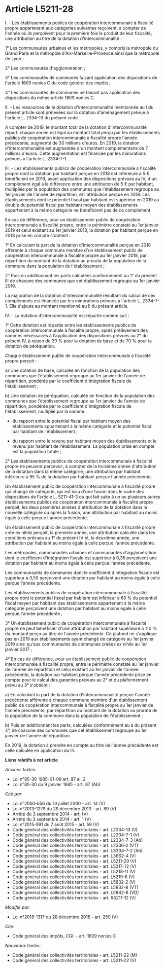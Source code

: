 # Article L5211-28

I. - Les établissements publics de coopération intercommunale à fiscalité propre appartenant aux catégories suivantes
reçoivent, à compter de l'année où ils perçoivent pour la première fois le produit de leur fiscalité, une attribution au
titre de la dotation d'intercommunalité :

1° Les communautés urbaines et les métropoles, y compris la métropole du Grand Paris et la métropole d'Aix-Marseille-Provence
ainsi que la métropole de Lyon ;

2° Les communautés d'agglomération ;

3° Les communautés de communes faisant application des dispositions de l'article 1609 nonies C du code général des impôts ;

4° Les communautés de communes ne faisant pas application des dispositions du même article 1609 nonies C.

II. - Les ressources de la dotation d'intercommunalité mentionnée au I du présent article sont prélevées sur la dotation
d'aménagement prévue à l'article L. 2334-13 du présent code.

A compter de 2019, le montant total de la dotation d'intercommunalité réparti chaque année est égal au montant total perçu
par les établissements publics de coopération intercommunale à fiscalité propre l'année précédente, augmenté de 30 millions
d'euros. En 2019, la dotation d'intercommunalité est augmentée d'un montant complémentaire de 7 millions d'euros. Cette
augmentation est financée par les minorations prévues à l'article L. 2334-7-1.

III. - Les établissements publics de coopération intercommunale à fiscalité propre dont la dotation par habitant perçue en
2018 est inférieure à 5 € bénéficient en 2019, avant application des dispositions prévues au IV, d'un complément égal à la
différence entre une attribution de 5 € par habitant, multipliée par la population des communes que l'établissement regroupe
au 1er janvier de l'année de répartition, et l'attribution perçue en 2018. Les établissements dont le potentiel fiscal par
habitant est supérieur en 2019 au double du potentiel fiscal par habitant moyen des établissements appartenant à la même
catégorie ne bénéficient pas de ce complément.

En cas de différence, pour un établissement public de coopération intercommunale à fiscalité propre, entre le périmètre
constaté au 1er janvier 2019 et celui existant au 1er janvier 2018, la dotation par habitant perçue en 2018 prise en compte
s'obtient :

1° En calculant la part de la dotation d'intercommunalité perçue en 2018 afférente à chaque commune membre d'un établissement
public de coopération intercommunale à fiscalité propre au 1er janvier 2018, par répartition du montant de la dotation au
prorata de la population de la commune dans la population de l'établissement ;

2° Puis en additionnant les parts calculées conformément au 1° du présent III de chacune des communes que cet établissement
regroupe au 1er janvier 2019.

La majoration de la dotation d'intercommunalité résultant du calcul de ces compléments est financée par les minorations
prévues à l'article L. 2334-7-1. Elle s'ajoute au montant mentionné au II du présent article.

IV. - La dotation d'intercommunalité est répartie comme suit :

1° Cette dotation est répartie entre les établissements publics de coopération intercommunale à fiscalité propre, après
prélèvement des sommes nécessaires à l'application des dispositions prévues au 2° du présent IV, à raison de 30 % pour la
dotation de base et de 70 % pour la dotation de péréquation.

Chaque établissement public de coopération intercommunale à fiscalité propre perçoit :

a) Une dotation de base, calculée en fonction de la population des communes que l'établissement regroupe au 1er janvier de
l'année de répartition, pondérée par le coefficient d'intégration fiscale de l'établissement ;

b) Une dotation de péréquation, calculée en fonction de la population des communes que l'établissement regroupe au 1er
janvier de l'année de répartition, pondérée par le coefficient d'intégration fiscale de l'établissement, multiplié par la
somme :

- du rapport entre le potentiel fiscal par habitant moyen des établissements appartenant à la même catégorie et le potentiel
fiscal par habitant de l'établissement ;

- du rapport entre le revenu par habitant moyen des établissements et le revenu par habitant de l'établissement. La
population prise en compte est la population totale ;

2° Les établissements publics de coopération intercommunale à fiscalité propre ne peuvent percevoir, à compter de la
troisième année d'attribution de la dotation dans la même catégorie, une attribution par habitant inférieure à 95 % de la
dotation par habitant perçue l'année précédente.

Un établissement public de coopération intercommunale à fiscalité propre qui change de catégorie, qui est issu d'une fusion
dans le cadre des dispositions de l'article L. 5211-41-3 ou qui fait suite à un ou plusieurs autres établissements publics de
coopération intercommunale à fiscalité propre perçoit, les deux premières années d'attribution de la dotation dans la
nouvelle catégorie ou après la fusion, une attribution par habitant au moins égale à celle perçue l'année précédente.

Un établissement public de coopération intercommunale à fiscalité propre créé ex nihilo perçoit, la première année, une
attribution calculée dans les conditions prévues au 1° du présent IV et, la deuxième année, une attribution par habitant au
moins égale à celle perçue l'année précédente.

Les métropoles, communautés urbaines et communautés d'agglomération dont le coefficient d'intégration fiscale est supérieur à
0,35 perçoivent une dotation par habitant au moins égale à celle perçue l'année précédente.

Les communautés de communes dont le coefficient d'intégration fiscale est supérieur à 0,50 perçoivent une dotation par
habitant au moins égale à celle perçue l'année précédente.

Les établissements publics de coopération intercommunale à fiscalité propre dont le potentiel fiscal par habitant est
inférieur à 60 % du potentiel fiscal moyen par habitant des établissements appartenant à la même catégorie perçoivent une
dotation par habitant au moins égale à celle perçue l'année précédente ;

3° Un établissement public de coopération intercommunale à fiscalité propre ne peut bénéficier d'une attribution par habitant
supérieure à 110 % du montant perçu au titre de l'année précédente. Ce plafond ne s'applique pas en 2019 aux établissements
ayant changé de catégorie au 1er janvier 2019 ainsi qu'aux communautés de communes créées ex nihilo au 1er janvier 2017 ;

4° En cas de différence, pour un établissement public de coopération intercommunale à fiscalité propre, entre le périmètre
constaté au 1er janvier de l'année de répartition et celui existant au 1er janvier de l'année précédente, la dotation par
habitant perçue l'année précédente prise en compte pour le calcul des garanties prévues au 2° et du plafonnement prévu au 3°
s'obtient :

a) En calculant la part de la dotation d'intercommunalité perçue l'année précédente afférente à chaque commune membre d'un
établissement public de coopération intercommunale à fiscalité propre au 1er janvier de l'année précédente, par répartition
du montant de la dotation au prorata de la population de la commune dans la population de l'établissement ;

b) Puis en additionnant les parts, calculées conformément au a du présent 4°, de chacune des communes que cet établissement
regroupe au 1er janvier de l'année de répartition.

En 2019, la dotation à prendre en compte au titre de l'année précédente est celle calculée en application du III.

**Liens relatifs à cet article**

_Anciens textes_:

  - Loi n°85-30 1985-01-09 art. 87 al. 2
  - Loi n°85-30 du 9 janvier 1985 - art. 87 (Ab)

_Cité par_:

  - Loi n°2000-656 du 13 juillet 2000 - art. 14 (V)
  - Loi n°2013-1279 du 29 décembre 2013 - art. 89 (V)
  - Arrêté du 3 septembre 2014 - art. (V)
  - Arrêté du 3 septembre 2014 - art. 1 (V)
  - Loi n°2015-991 du 7 août 2015 - art. 59 (V)
  - Code général des collectivités territoriales - art. L2334-13 (V)
  - Code général des collectivités territoriales - art. L2334-7-1 (V)
  - Code général des collectivités territoriales - art. L2334-7-3 (Ab)
  - Code général des collectivités territoriales - art. L2336-2 (VT)
  - Code général des collectivités territoriales - art. L3334-7-2 (Ab)
  - Code général des collectivités territoriales - art. L3662-4 (V)
  - Code général des collectivités territoriales - art. L5211-29 (V)
  - Code général des collectivités territoriales - art. L5217-12 (V)
  - Code général des collectivités territoriales - art. L5218-11 (V)
  - Code général des collectivités territoriales - art. L5219-8 (V)
  - Code général des collectivités territoriales - art. L5832-2 (V)
  - Code général des collectivités territoriales - art. L5832-8 (VT)
  - Code général des collectivités territoriales - art. L5842-8 (VD)
  - Code général des collectivités territoriales - art. R5211-12 (V)

_Modifié par_:

  - Loi n°2018-1317 du 28 décembre 2018 - art. 250 (V)

_Cite_:

  - Code général des impôts, CGI. - art. 1609 nonies C

_Nouveaux textes_:

  - Code général des collectivités territoriales - art. L5211-22 (M)
  - Code général des collectivités territoriales - art. L5211-22 (V)
